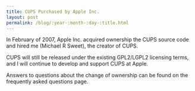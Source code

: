 ```yaml
---
title: CUPS Purchased by Apple Inc.
layout: post
permalink: /blog/:year-:month-:day-:title.html
---
```


In February of 2007, Apple Inc. acquired ownership the CUPS source code and hired me (Michael R Sweet), the creator of CUPS.CUPS will still be released under the existing GPL2/LGPL2 licensing terms, and I will continue to develop and support CUPS at Apple.Answers to questions about the change of ownership can be found on the frequently asked questions page.
